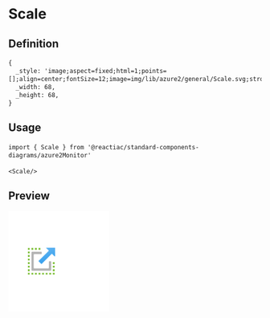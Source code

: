 # Scale

## Definition

```
{
  _style: 'image;aspect=fixed;html=1;points=[];align=center;fontSize=12;image=img/lib/azure2/general/Scale.svg;strokeColor=none;',
  _width: 68,
  _height: 68,
}
```

## Usage

```
import { Scale } from '@reactiac/standard-components-diagrams/azure2Monitor'

<Scale/>
```

## Preview

<img src="./scale.png" width="200"/>

